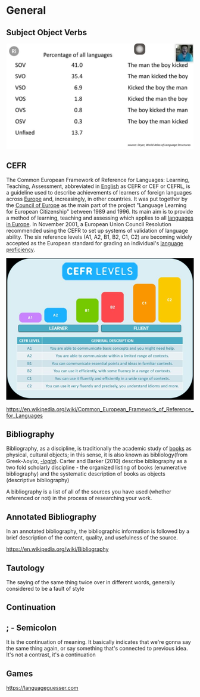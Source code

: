 # General

## Subject Object Verbs

![image](../../media/General-image1.jpg)

## CEFR

The Common European Framework of Reference for Languages: Learning, Teaching, Assessment, abbreviated in [English](https://en.wikipedia.org/wiki/English_language) as CEFR or CEF or CEFRL, is a guideline used to describe achievements of learners of foreign languages across [Europe](https://en.wikipedia.org/wiki/Europe) and, increasingly, in other countries. It was put together by the [Council of Europe](https://en.wikipedia.org/wiki/Council_of_Europe) as the main part of the project "Language Learning for European Citizenship" between 1989 and 1996. Its main aim is to provide a method of learning, teaching and assessing which applies to all [languages in Europe](https://en.wikipedia.org/wiki/Languages_of_Europe). In November 2001, a European Union Council Resolution recommended using the CEFR to set up systems of validation of language ability. The six reference levels (A1, A2, B1, B2, C1, C2) are becoming widely accepted as the European standard for grading an individual's [language proficiency](https://en.wikipedia.org/wiki/Language_proficiency).

![image](../../media/General-image2.jpg)

https://en.wikipedia.org/wiki/Common_European_Framework_of_Reference_for_Languages

## Bibliography

Bibliography, as a discipline, is traditionally the academic study of [books](https://en.wikipedia.org/wiki/Book) as physical, cultural objects; in this sense, it is also known as bibliology(from Greek-λογία, [*-logia*](https://en.wikipedia.org/wiki/-logy)). Carter and Barker (2010) describe bibliography as a two fold scholarly discipline - the organized listing of books (enumerative bibliography) and the systematic description of books as objects (descriptive bibliography)

A bibliography is a list of all of the sources you have used (whether referenced or not) in the process of researching your work.

## Annotated Bibliography

In an annotated bibliography, the bibliographic information is followed by a brief description of the content, quality, and usefulness of the source.

https://en.wikipedia.org/wiki/Bibliography

## Tautology

The saying of the same thing twice over in different words, generally considered to be a fault of style

## Continuation

## ; - Semicolon

It is the continuation of meaning. It basically indicates that we're gonna say the same thing again, or say something that's connected to previous idea. It's not a contrast, it's a continuation

## Games

https://languageguesser.com
